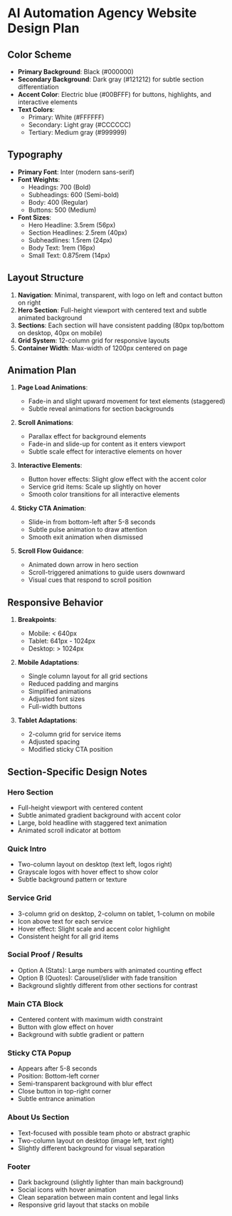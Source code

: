 # AI Automation Agency Website Design Plan

## Color Scheme
- **Primary Background**: Black (#000000)
- **Secondary Background**: Dark gray (#121212) for subtle section differentiation
- **Accent Color**: Electric blue (#00BFFF) for buttons, highlights, and interactive elements
- **Text Colors**: 
  - Primary: White (#FFFFFF)
  - Secondary: Light gray (#CCCCCC)
  - Tertiary: Medium gray (#999999)

## Typography
- **Primary Font**: Inter (modern sans-serif)
- **Font Weights**:
  - Headings: 700 (Bold)
  - Subheadings: 600 (Semi-bold)
  - Body: 400 (Regular)
  - Buttons: 500 (Medium)
- **Font Sizes**:
  - Hero Headline: 3.5rem (56px)
  - Section Headlines: 2.5rem (40px)
  - Subheadlines: 1.5rem (24px)
  - Body Text: 1rem (16px)
  - Small Text: 0.875rem (14px)

## Layout Structure
1. **Navigation**: Minimal, transparent, with logo on left and contact button on right
2. **Hero Section**: Full-height viewport with centered text and subtle animated background
3. **Sections**: Each section will have consistent padding (80px top/bottom on desktop, 40px on mobile)
4. **Grid System**: 12-column grid for responsive layouts
5. **Container Width**: Max-width of 1200px centered on page

## Animation Plan
1. **Page Load Animations**:
   - Fade-in and slight upward movement for text elements (staggered)
   - Subtle reveal animations for section backgrounds

2. **Scroll Animations**:
   - Parallax effect for background elements
   - Fade-in and slide-up for content as it enters viewport
   - Subtle scale effect for interactive elements on hover

3. **Interactive Elements**:
   - Button hover effects: Slight glow effect with the accent color
   - Service grid items: Scale up slightly on hover
   - Smooth color transitions for all interactive elements

4. **Sticky CTA Animation**:
   - Slide-in from bottom-left after 5-8 seconds
   - Subtle pulse animation to draw attention
   - Smooth exit animation when dismissed

5. **Scroll Flow Guidance**:
   - Animated down arrow in hero section
   - Scroll-triggered animations to guide users downward
   - Visual cues that respond to scroll position

## Responsive Behavior
1. **Breakpoints**:
   - Mobile: < 640px
   - Tablet: 641px - 1024px
   - Desktop: > 1024px

2. **Mobile Adaptations**:
   - Single column layout for all grid sections
   - Reduced padding and margins
   - Simplified animations
   - Adjusted font sizes
   - Full-width buttons

3. **Tablet Adaptations**:
   - 2-column grid for service items
   - Adjusted spacing
   - Modified sticky CTA position

## Section-Specific Design Notes

### Hero Section
- Full-height viewport with centered content
- Subtle animated gradient background with accent color
- Large, bold headline with staggered text animation
- Animated scroll indicator at bottom

### Quick Intro
- Two-column layout on desktop (text left, logos right)
- Grayscale logos with hover effect to show color
- Subtle background pattern or texture

### Service Grid
- 3-column grid on desktop, 2-column on tablet, 1-column on mobile
- Icon above text for each service
- Hover effect: Slight scale and accent color highlight
- Consistent height for all grid items

### Social Proof / Results
- Option A (Stats): Large numbers with animated counting effect
- Option B (Quotes): Carousel/slider with fade transition
- Background slightly different from other sections for contrast

### Main CTA Block
- Centered content with maximum width constraint
- Button with glow effect on hover
- Background with subtle gradient or pattern

### Sticky CTA Popup
- Appears after 5-8 seconds
- Position: Bottom-left corner
- Semi-transparent background with blur effect
- Close button in top-right corner
- Subtle entrance animation

### About Us Section
- Text-focused with possible team photo or abstract graphic
- Two-column layout on desktop (image left, text right)
- Slightly different background for visual separation

### Footer
- Dark background (slightly lighter than main background)
- Social icons with hover animation
- Clean separation between main content and legal links
- Responsive grid layout that stacks on mobile
